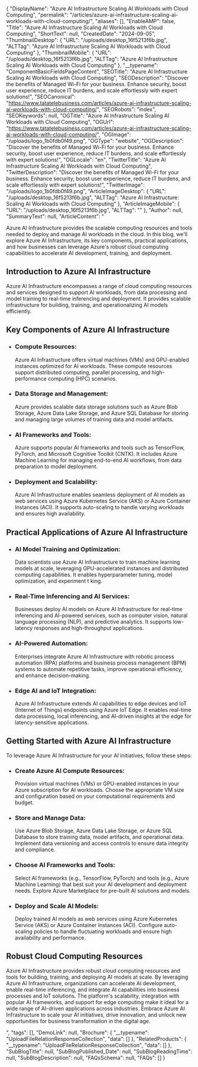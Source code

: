 {
  "DisplayName": "Azure AI Infrastructure Scaling AI Workloads with Cloud Computing",
  "permalink": "/articles/azure-ai-infrastructure-scaling-ai-workloads-with-cloud-computing/",
  "aliases": [],
  "EnableAMP": false,
  "Title": "Azure AI Infrastructure Scaling AI Workloads with Cloud Computing",
  "ShortText": null,
  "CreatedDate": "2024-09-05",
  "ThumbnailDesktop": {
    "URL": "/uploads/desktop_16f5213f6b.jpg",
    "ALTTag": "Azure AI Infrastructure Scaling AI Workloads with Cloud Computing"
  },
  "ThumbnailMobile": {
    "URL": "/uploads/desktop_16f5213f6b.jpg",
    "ALTTag": "Azure AI Infrastructure Scaling AI Workloads with Cloud Computing"
  },
  "__typename": "ComponentBasicFieldsPageContent",
  "SEOTitle": "Azure AI Infrastructure Scaling AI Workloads with Cloud Computing",
  "SEODescription": "Discover the benefits of Managed Wi-Fi for your business. Enhance security, boost user experience, reduce IT burdens, and scale effortlessly with expert solutions!",
  "SEOCanonical": "https://www.tatatelebusiness.com/articles/azure-ai-infrastructure-scaling-ai-workloads-with-cloud-computing/",
  "SEORobots": "index",
  "SEOKeywords": null,
  "OGTitle": "Azure AI Infrastructure Scaling AI Workloads with Cloud Computing",
  "OGUrl": "https://www.tatatelebusiness.com/articles/azure-ai-infrastructure-scaling-ai-workloads-with-cloud-computing/",
  "OGImage": "/uploads/logo_1b0fdb0f49.png",
  "OGType": "website",
  "OGDescription": "Discover the benefits of Managed Wi-Fi for your business. Enhance security, boost user experience, reduce IT burdens, and scale effortlessly with expert solutions!",
  "OGLocale": "en",
  "TwitterTitle": "Azure AI Infrastructure Scaling AI Workloads with Cloud Computing",
  "TwitterDescription": "Discover the benefits of Managed Wi-Fi for your business. Enhance security, boost user experience, reduce IT burdens, and scale effortlessly with expert solutions!",
  "TwitterImage": "/uploads/logo_1b0fdb0f49.png",
  "ArticleImageDesktop": {
    "URL": "/uploads/desktop_16f5213f6b.jpg",
    "ALTTag": "Azure AI Infrastructure: Scaling AI Workloads with Cloud Computing"
  },
  "ArticleImageMobile": {
    "URL": "/uploads/desktop_16f5213f6b.jpg",
    "ALTTag": ""
  },
  "Author": null,
  "SummaryText": null,
  "ArticleContent": "<p>Azure AI Infrastructure provides the scalable computing resources and tools needed to deploy and manage AI workloads in the cloud. In this blog, we'll explore Azure AI Infrastructure, its key components, practical applications, and how businesses can leverage Azure's robust cloud computing capabilities to accelerate AI development, training, and deployment.</p><h2>Introduction to Azure AI Infrastructure</h2><p>Azure AI Infrastructure encompasses a range of cloud computing resources and services designed to support AI workloads, from data processing and model training to real-time inferencing and deployment. It provides scalable infrastructure for building, training, and operationalizing AI models efficiently.</p><h2>Key Components of Azure AI Infrastructure</h2><ul><li><h3>Compute Resources:</h3><p>Azure AI Infrastructure offers virtual machines (VMs) and GPU-enabled instances optimized for AI workloads. These compute resources support distributed computing, parallel processing, and high-performance computing (HPC) scenarios.</p></li><li><h3>Data Storage and Management:</h3><p>Azure provides scalable data storage solutions such as Azure Blob Storage, Azure Data Lake Storage, and Azure SQL Database for storing and managing large volumes of training data and model artifacts.</p></li><li><h3>AI Frameworks and Tools:</h3><p>Azure supports popular AI frameworks and tools such as TensorFlow, PyTorch, and Microsoft Cognitive Toolkit (CNTK). It includes Azure Machine Learning for managing end-to-end AI workflows, from data preparation to model deployment.</p></li><li><h3>Deployment and Scalability:</h3><p>Azure AI Infrastructure enables seamless deployment of AI models as web services using Azure Kubernetes Service (AKS) or Azure Container Instances (ACI). It supports auto-scaling to handle varying workloads and ensures high availability.</p></li></ul><h2>Practical Applications of Azure AI Infrastructure</h2><ul><li><h3>AI Model Training and Optimization:</h3><p>Data scientists use Azure AI Infrastructure to train machine learning models at scale, leveraging GPU-accelerated instances and distributed computing capabilities. It enables hyperparameter tuning, model optimization, and experiment t king.</p></li><li><h3>Real-Time Inferencing and AI Services:</h3><p>Businesses deploy AI models on Azure AI Infrastructure for real-time inferencing and AI-powered services, such as computer vision, natural language processing (NLP), and predictive analytics. It supports low-latency responses and high-throughput applications.</p></li><li><h3>AI-Powered Automation:</h3><p>Enterprises integrate Azure AI Infrastructure with robotic process automation (RPA) platforms and business process management (BPM) systems to automate repetitive tasks, improve operational efficiency, and enhance decision-making.</p></li><li><h3>Edge AI and IoT Integration:</h3><p>Azure AI Infrastructure extends AI capabilities to edge devices and IoT (Internet of Things) endpoints using Azure IoT Edge. It enables real-time data processing, local inferencing, and AI-driven insights at the edge for latency-sensitive applications.</p></li></ul><h2>Getting Started with Azure AI Infrastructure</h2><p>To leverage Azure AI Infrastructure for your AI initiatives, follow these steps:</p><ul><li><h3>Create Azure AI Compute Resources:</h3><p>Provision virtual machines (VMs) or GPU-enabled instances in your Azure subscription for AI workloads. Choose the appropriate VM size and configuration based on your computational requirements and budget.</p></li><li><h3>Store and Manage Data:</h3><p>Use Azure Blob Storage, Azure Data Lake Storage, or Azure SQL Database to store training data, model artifacts, and operational data. Implement data versioning and access controls to ensure data integrity and compliance.</p></li><li><h3>Choose AI Frameworks and Tools:</h3><p>Select AI frameworks (e.g., TensorFlow, PyTorch) and tools (e.g., Azure Machine Learning) that best suit your AI development and deployment needs. Explore Azure Marketplace for pre-built AI solutions and models.</p></li><li><h3>Deploy and Scale AI Models:</h3><p>Deploy trained AI models as web services using Azure Kubernetes Service (AKS) or Azure Container Instances (ACI). Configure auto-scaling policies to handle fluctuating workloads and ensure high availability and performance.</p></li></ul><h2>Robust Cloud Computing Resources</h2><p>Azure AI Infrastructure provides robust cloud computing resources and tools for building, training, and deploying AI models at scale. By leveraging Azure AI Infrastructure, organizations can accelerate AI development, enable real-time inferencing, and integrate AI capabilities into business processes and IoT solutions. The platform's scalability, integration with popular AI frameworks, and support for edge computing make it ideal for a wide range of AI-driven applications across industries. Embrace Azure AI Infrastructure to scale your AI initiatives, drive innovation, and unlock new opportunities for business transformation in the digital age.</p>",
  "tags": [],
  "DemoLink": null,
  "Brochure": {
    "__typename": "UploadFileRelationResponseCollection",
    "data": []
  },
  "RelatedProducts": {
    "__typename": "UploadFileRelationResponseCollection",
    "data": []
  },
  "SubBlogTitle": null,
  "SubBlogPublished_Date": null,
  "SubBlogReadingTime": null,
  "SubBlogDescription": null,
  "FAQsSchema": null,
  "FAQs": []
}